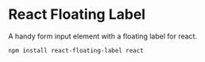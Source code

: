 # React Floating Label

A handy form input element with a floating label for react.

```sh
npm install react-floating-label react
```
